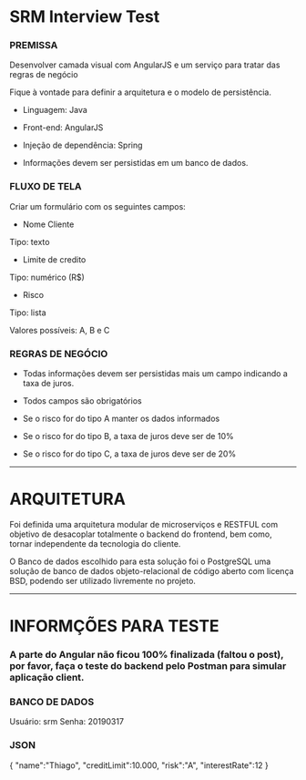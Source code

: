 # SRM Interview Test

### PREMISSA

Desenvolver camada visual com AngularJS e um serviço para tratar das regras de negócio

Fique à vontade para definir a arquitetura e o modelo de persistência.

- Linguagem: Java

- Front-end: AngularJS

- Injeção de dependência: Spring

- Informações devem ser persistidas em um banco de dados.

### FLUXO DE TELA

Criar um formulário com os seguintes campos:

- Nome Cliente

Tipo: texto

- Limite de credito

Tipo: numérico (R$)

- Risco

Tipo: lista

Valores possíveis: A, B e C

### REGRAS DE NEGÓCIO

- Todas informações devem ser persistidas mais um campo indicando a taxa de juros.

- Todos campos são obrigatórios

- Se o risco for do tipo A manter os dados informados

- Se o risco for do tipo B, a taxa de juros deve ser de 10%

- Se o risco for do tipo C, a taxa de juros deve ser de 20%

______

# ARQUITETURA

Foi definida uma arquitetura modular de microserviços e RESTFUL com objetivo de desacoplar totalmente o backend do frontend, bem como, tornar independente da tecnologia do cliente.

O Banco de dados escolhido para esta solução foi o PostgreSQL uma solução de banco de dados objeto-relacional de código aberto com licença BSD, podendo ser utilizado livremente no projeto.

______

# INFORMÇÕES PARA TESTE

### A parte do Angular não ficou 100% finalizada (faltou o post), por favor, faça o teste do backend pelo Postman para simular aplicação client.

### BANCO DE DADOS
Usuário: srm
Senha: 20190317

### JSON

{
"name":"Thiago",
"creditLimit":10.000,
"risk":"A",
"interestRate":12
}


